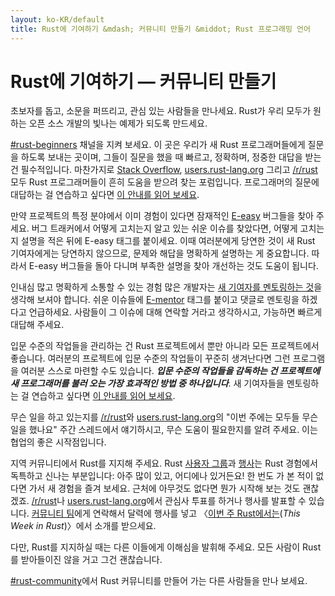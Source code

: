 ```yaml
---
layout: ko-KR/default
title: Rust에 기여하기 &mdash; 커뮤니티 만들기 &middot; Rust 프로그래밍 언어
---
```


# Rust에 기여하기 &mdash; 커뮤니티 만들기

초보자를 돕고, 소문을 퍼뜨리고, 관심 있는 사람들을 만나세요.
Rust가 우리 모두가 원하는 오픈 소스 개발의 빛나는 예제가 되도록 만드세요.

[#rust-beginners] 채널을 지켜 보세요.
이 곳은 우리가 새 Rust 프로그래머들에게 질문을 하도록 보내는 곳이며,
그들이 질문을 했을 때 빠르고, 정확하며, 정중한 대답을 받는 건 필수적입니다.
마찬가지로 [Stack Overflow], [users.rust-lang.org] 그리고 [/r/rust] 모두
Rust 프로그래머들이 흔히 도움을 받으려 찾는 포럼입니다.
프로그래머의 질문에 대답하는 걸 연습하고 싶다면 [이 안내를 읽어 보세요][helpful].

만약 프로젝트의 특정 분야에서 이미 경험이 있다면
잠재적인 [E-easy] 버그들을 찾아 주세요.
버그 트래커에서 어떻게 고치는지 알고 있는 쉬운 이슈를 찾았다면,
어떻게 고치는지 설명을 적은 뒤에 E-easy 태그를 붙이세요.
이때 여러분에게 당연한 것이 새 Rust 기여자에게는 당연하지 않으므로,
문제와 해답을 명확하게 설명하는 게 중요합니다.
따라서 E-easy 버그들을 돌아 다니며 부족한 설명을 찾아 개선하는 것도 도움이 됩니다.

인내심 많고 명확하게 소통할 수 있는 경험 많은 개발자는
[새 기여자를 멘토링하는 것][mentor]을 생각해 보셔야 합니다.
쉬운 이슈들에 [E-mentor] 태그를 붙이고 댓글로 멘토링을 하겠다고 언급하세요.
사람들이 그 이슈에 대해 연락할 거라고 생각하시고, 가능하면 빠르게 대답해 주세요.

입문 수준의 작업들을 관리하는 건 Rust 프로젝트에서 뿐만 아니라 모든 프로젝트에서 좋습니다.
여러분의 프로젝트에 입문 수준의 작업들이 꾸준히 생겨난다면
그런 프로그램을 여러분 스스로 마련할 수도 있습니다.
***입문 수준의 작업들을 감독하는 건 프로젝트에
새 프로그래머를 불러 오는 가장 효과적인 방법 중 하나입니다***.
새 기여자들을 멘토링하는 걸 연습하고 싶다면 [이 안내를 읽어 보세요][mentor-guide].

무슨 일을 하고 있는지를 [/r/rust]와 [users.rust-lang.org]의
"이번 주에는 모두들 무슨 일을 했나요" 주간 스레드에서 얘기하시고,
무슨 도움이 필요한지를 알려 주세요.
이는 협업의 좋은 시작점입니다.

지역 커뮤니티에서 Rust를 지지해 주세요.
Rust [사용자 그룹][user groups]과 [행사][events]는
Rust 경험에서 독특하고 신나는 부분입니다: 아주 많이 있고, 어디에나 있거든요!
한 번도 가 본 적이 없다면 가서 새 경험을 즐겨 보세요.
근처에 아무것도 없다면 뭔가 시작해 보는 것도 괜찮겠죠.
[/r/rust]나 [users.rust-lang.org]에서 관심사 투표를 하거나 행사를 발표할 수 있습니다.
[커뮤니티 팀][community team]에게 연락해서 달력에 행사를 넣고
〈[이번 주 Rust에서는][This Week in Rust](<i lang="en">This Week in Rust</i>)〉에서
소개를 받으세요.

다만, Rust를 지지하실 때는 다른 이들에게 이해심을 발휘해 주세요.
모든 사람이 Rust를 받아들이진 않을 거고 그건 괜찮습니다.

[#rust-community]에서 Rust 커뮤니티를 만들어 가는 다른 사람들을 만나 보세요.

<!--
Other ideas:
TWIR, podcasts.

experience reports
conf talks

Conduct training on Rust. (link to training material).
-->

[#rust-beginners]: https://client00.chat.mibbit.com/?server=irc.mozilla.org&channel=%23rust-beginners
[#rust-community]: https://client00.chat.mibbit.com/?server=irc.mozilla.org&channel=%23rust-community
[/r/rust]: https://reddit.com/r/rust
[E-easy]: https://github.com/rust-lang/rust/issues?q=is%3Aopen+is%3Aissue+label%3AE-easy
[E-mentor]: https://github.com/rust-lang/rust/issues?q=is%3Aopen+is%3Aissue+label%3AE-easy+label%3AE-mentor
[Stack Overflow]: https://stackoverflow.com/questions/tagged/rust
[This Week in Rust]: https://this-week-in-rust.org
[community team]: https://www.rust-lang.org/team.html#Community
[events]: https://www.google.com/calendar/embed?src=apd9vmbc22egenmtu5l6c5jbfc@group.calendar.google.com
[helpful]: https://codeblog.jonskeet.uk/2009/02/17/answering-technical-questions-helpfully/
[mentor]: https://users.rust-lang.org/t/mentoring-newcomers-to-the-rust-ecosystem/3088
[mentor-guide]: https://manishearth.github.io/blog/2016/01/03/making-your-open-source-project-newcomer-friendly/
[user groups]: user-groups.html
[users.rust-lang.org]: https://users.rust-lang.org
